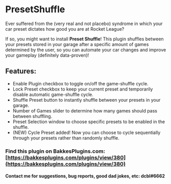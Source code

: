 # PresetShuffle

Ever suffered from the (very real and not placebo) syndrome in which your car preset dictates how good you are at Rocket League?

If so, you might want to install __Preset Shuffle__! This plugin shuffles between your presets stored in your garage after a specific amount of games determined by the user, so you can automate your car changes and improve your gameplay (definitely data-proven)!

## Features:

* Enable Plugin checkbox to toggle on/off the game-shuffle cycle.
* Lock Preset checkbox to keep your current preset and temporarily disable automatic game-shuffle cycle.
* Shuffle Preset button to instantly shuffle between your presets in your garage.
* Number of Games slider to determine how many games should pass between shuffling.
* Preset Selection window to choose specific presets to be enabled in the shuffle.
* (NEW) Cycle Preset added! Now you can choose to cycle sequentially through your presets rather than randomly shuffle.

### Find this plugin on BakkesPlugins.com: [https://bakkesplugins.com/plugins/view/380](https://bakkesplugins.com/plugins/view/380)
#### Contact me for suggestions, bug reports, good dad jokes, etc: dcbl#6662 
